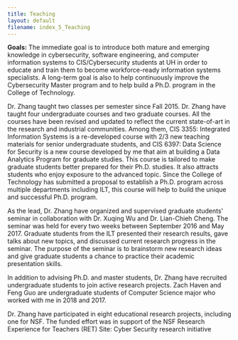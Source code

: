 ```yaml
---
title: Teaching
layout: default
filename: index_5_Teaching
--- 
```


**Goals:** The immediate goal is to introduce both mature and emerging knowledge in cybersecurity, software engineering, and computer information systems to CIS/Cybersecurity students at UH in order to educate and train them to become workforce-ready information systems specialists. A long-term goal is also to help continuously improve the Cybersecurity Master program and to help build a Ph.D. program in the College of Technology.

Dr. Zhang taught two classes per semester since Fall 2015. Dr. Zhang have taught four undergraduate courses and two graduate courses. All the courses have been revised and updated to reflect the current state-of-art in the research and industrial communities. Among them, CIS 3355: Integrated Information Systems is a re-developed course with 2/3 new teaching materials for senior undergraduate students, and CIS 6397: Data Science for Security is a new course developed by me that aim at building a Data Analytics Program for graduate studies. This course is tailored to make graduate students better prepared for their Ph.D. studies. It also attracts students who enjoy exposure to the advanced topic. Since the College of Technology has submitted a proposal to establish a Ph.D. program across multiple departments including ILT, this course will help to build the unique and successful Ph.D. program.

As the lead, Dr. Zhang have organized and supervised graduate students' seminar in collaboration with Dr. Xuqing Wu and Dr. Lian-Chieh Cheng. The seminar was held for every two weeks between September 2016 and May 2017. Graduate students from the ILT presented their research results, gave talks about new topics, and discussed current research progress in the seminar. The purpose of the seminar is to brainstorm new research ideas and give graduate students a chance to practice their academic presentation skills.

In addition to advising Ph.D. and master students, Dr. Zhang have recruited undergraduate students to join active research projects. Zach Haven and Feng Guo are undergraduate students of Computer Science major who worked with me in 2018 and 2017.

Dr. Zhang have participated in eight educational research projects, including one for NSF. The funded effort was in support of the NSF Research Experience for Teachers (RET) Site: Cyber Security research initiative
